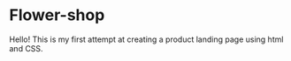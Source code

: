 # Flower-shop
Hello! This is my first attempt at creating a product landing page using html and CSS. 
